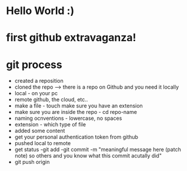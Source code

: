 # Hello World :)

# first github extravaganza!

# git process

- created a reposition 
- cloned the repo --> there is a repo on Github and you need it locally
- local - on your pc
- remote github, the cloud, etc..
- make a file - touch <new-file-name> make sure you have an extension
- make sure you are inside the repo - cd repo-name
- naming ocnventions - lowercase, no spaces
- extension - which type of file
- added some content 
- get your personal authentication token from github 
- pushed local to remote 
- get status
-git add <file-name>
-git commit -m "meaningful message here (patch note) so others and you know what this commit acutally did"
- git push origin <branch-name>

